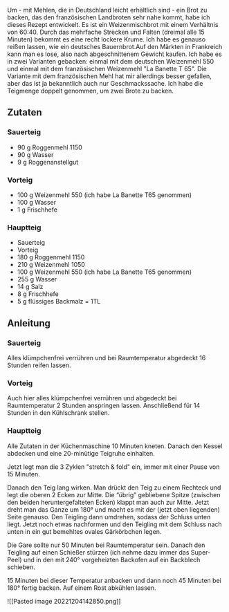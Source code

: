 
Um - mit Mehlen, die in Deutschland leicht erhältlich sind - ein Brot zu backen, das den französischen Landbroten sehr nahe kommt, habe ich dieses Rezept entwickelt. Es ist ein Weizenmischbrot mit einem Verhältnis von 60:40. Durch das mehrfache Strecken und Falten (dreimal alle 15 Minuten) bekommt es eine recht lockere Krume. Ich habe es genauso reißen lassen, wie ein deutsches Bauernbrot.Auf den Märkten in Frankreich kann man es lose, also nach abgeschnittenem Gewicht kaufen. Ich habe es in zwei Varianten gebacken: einmal mit dem deutschen Weizenmehl 550 und einmal mit dem französischen Weizenmehl "La Banette T 65". Die Variante mit dem französischen Mehl hat mir allerdings besser gefallen, aber das ist ja bekanntlich auch nur Geschmackssache. Ich habe die Teigmenge doppelt genommen, um zwei Brote zu backen.

## Zutaten

### Sauerteig

-   90 g Roggenmehl 1150
-   90 g Wasser
-   9 g Roggenanstellgut

### Vorteig

-   100 g Weizenmehl 550 (ich habe La Banette T65 genommen)
-   100 g Wasser
-   1 g Frischhefe

### Hauptteig

-   Sauerteig
-   Vorteig
-   180 g Roggenmehl 1150
-   210 g Weizenmehl 1050
-   100 g Weizenmehl 550 (ich habe La Banette T65 genommen)
-   255 g Wasser
-   14 g Salz
-   8 g Frischhefe
-   5 g flüssiges Backmalz = 1TL

## Anleitung

### Sauerteig

Alles klümpchenfrei verrühren und bei Raumtemperatur abgedeckt 16 Stunden reifen lassen.

### Vorteig

Auch hier alles klümpchenfrei verrühren und abgedeckt bei Raumtemperatur 2 Stunden anspringen lassen. Anschließend für 14 Stunden in den Kühlschrank stellen.
 
### Hauptteig

Alle Zutaten in der Küchenmaschine 10 Minuten kneten. Danach den Kessel abdecken und eine 20-minütige Teigruhe einhalten.

Jetzt legt man die 3 Zyklen "stretch & fold" ein, immer mit einer Pause von 15 Minuten.

Danach den Teig lang wirken. Man drückt den Teig zu einem Rechteck und legt die oberen 2 Ecken zur Mitte. Die “übrig” gebliebene Spitze (zwischen den beiden heruntergefalteten Ecken) klappt man auch zur Mitte. Jetzt dreht man das Ganze um 180° und macht es mit der (jetzt oben liegenden) Seite genauso. Den Teigling dann umdrehen, sodass der Schluss unten liegt. Jetzt noch etwas nachformen und den Teigling mit dem Schluss nach unten in ein gut bemehltes ovales Gärkörbchen legen.

Die Gare sollte nur 50 Minuten bei Raumtemperatur sein. Danach den Teigling auf einen Schießer stürzen (ich nehme dazu immer das Super-Peel) und in den mit 240° vorgeheizten Backofen auf ein Backblech schieben.

15 Minuten bei dieser Temperatur anbacken und dann noch 45 Minuten bei 180° fertig backen. Auf einem Rost abkühlen lassen.


![[Pasted image 20221204142850.png]]